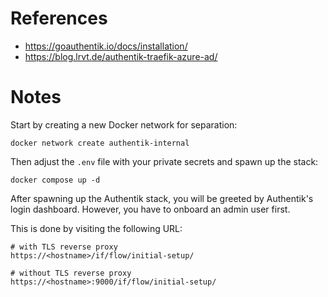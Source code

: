# References

- https://goauthentik.io/docs/installation/
- https://blog.lrvt.de/authentik-traefik-azure-ad/

# Notes

Start by creating a new Docker network for separation:

````
docker network create authentik-internal
````

Then adjust the `.env` file with your private secrets and spawn up the stack:

````
docker compose up -d
````

After spawning up the Authentik stack, you will be greeted by Authentik's login dashboard. However, you have to onboard an admin user first. 

This is done by visiting the following URL: 

````
# with TLS reverse proxy
https://<hostname>/if/flow/initial-setup/

# without TLS reverse proxy
https://<hostname>:9000/if/flow/initial-setup/
````
